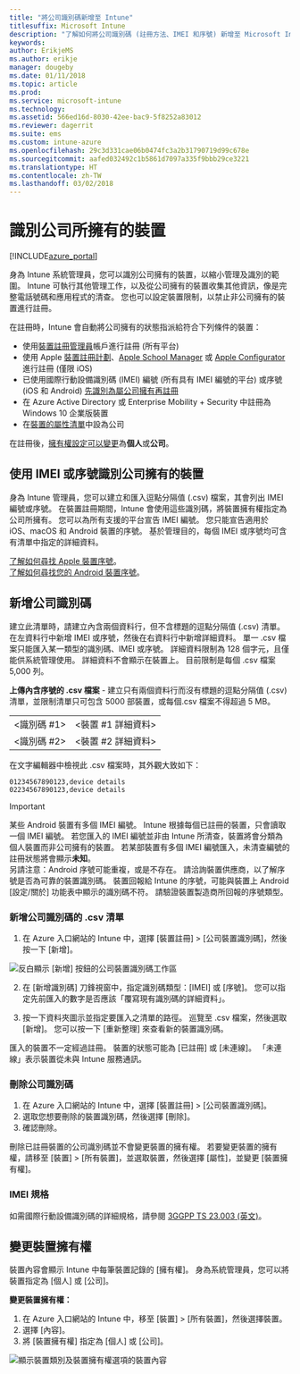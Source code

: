 ```yaml
---
title: "將公司識別碼新增至 Intune"
titlesuffix: Microsoft Intune
description: "了解如何將公司識別碼 (註冊方法、IMEI 和序號) 新增至 Microsoft Intune。"
keywords: 
author: ErikjeMS
ms.author: erikje
manager: dougeby
ms.date: 01/11/2018
ms.topic: article
ms.prod: 
ms.service: microsoft-intune
ms.technology: 
ms.assetid: 566ed16d-8030-42ee-bac9-5f8252a83012
ms.reviewer: dagerrit
ms.suite: ems
ms.custom: intune-azure
ms.openlocfilehash: 29c3d331cae06b0474fc3a2b31790719d99c678e
ms.sourcegitcommit: aafed032492c1b5861d7097a335f9bbb29ce3221
ms.translationtype: HT
ms.contentlocale: zh-TW
ms.lasthandoff: 03/02/2018
---
```

# <a name="identify-devices-as-corporate-owned"></a>識別公司所擁有的裝置

[!INCLUDE[azure_portal](./includes/azure_portal.md)]

身為 Intune 系統管理員，您可以識別公司擁有的裝置，以縮小管理及識別的範圍。 Intune 可執行其他管理工作，以及從公司擁有的裝置收集其他資訊，像是完整電話號碼和應用程式的清查。 您也可以設定裝置限制，以禁止非公司擁有的裝置進行註冊。

在註冊時，Intune 會自動將公司擁有的狀態指派給符合下列條件的裝置：

- 使用[裝置註冊管理員](device-enrollment-manager-enroll.md)帳戶進行註冊 (所有平台)
- 使用 Apple [裝置註冊計劃](device-enrollment-program-enroll-ios.md)、[Apple School Manager](apple-school-manager-set-up-ios.md) 或 [Apple Configurator](apple-configurator-enroll-ios.md) 進行註冊 (僅限 iOS)
- 已使用國際行動設備識別碼 (IMEI) 編號 (所有具有 IMEI 編號的平台) 或序號 (iOS 和 Android) [先識別為屬公司擁有再註冊](#identify-corporate-owned-devices-with-imei-or-serial-number)
- 在 Azure Active Directory 或 Enterprise Mobility + Security 中註冊為 Windows 10 企業版裝置
- 在[裝置的屬性清單](#change-device-ownership)中設為公司

在註冊後，[擁有權設定可以變更](#change-device-ownership)為**個人**或**公司**。

## <a name="identify-corporate-owned-devices-with-imei-or-serial-number"></a>使用 IMEI 或序號識別公司擁有的裝置

身為 Intune 管理員，您可以建立和匯入逗點分隔值 (.csv) 檔案，其會列出 IMEI 編號或序號。 在裝置註冊期間，Intune 會使用這些識別碼，將裝置擁有權指定為公司所擁有。 您可以為所有支援的平台宣告 IMEI 編號。 您只能宣告適用於 iOS、macOS 和 Android 裝置的序號。 基於管理目的，每個 IMEI 或序號均可含有清單中指定的詳細資料。

<!-- When you upload serial numbers for company-owned iOS devices, they must be paired with a corporate enrollment profile. Devices must then be enrolled using either Apple’s device enrollment program (DEP) or Apple Configurator to have them appear as company-owned. -->

[了解如何尋找 Apple 裝置序號](https://support.apple.com/HT204308)。<br>
[了解如何尋找您的 Android 裝置序號](https://support.google.com/store/answer/3333000)。

## <a name="add-corporate-identifiers"></a>新增公司識別碼
建立此清單時，請建立內含兩個資料行，但不含標題的逗點分隔值 (.csv) 清單。 在左資料行中新增 IMEI 或序號，然後在右資料行中新增詳細資料。 單一 .csv 檔案只能匯入某一類型的識別碼、IMEI 或序號。 詳細資料限制為 128 個字元，且僅能供系統管理使用。 詳細資料不會顯示在裝置上。 目前限制是每個 .csv 檔案 5,000 列。

**上傳內含序號的 .csv 檔案** - 建立只有兩個資料行而沒有標題的逗點分隔值 (.csv) 清單，並限制清單只可包含 5000 部裝置，或每個.csv 檔案不得超過 5 MB。

|||
|-|-|
|&lt;識別碼 #1&gt;|&lt;裝置 #1 詳細資料&gt;|
|&lt;識別碼 #2&gt;|&lt;裝置 #2 詳細資料&gt;|

在文字編輯器中檢視此 .csv 檔案時，其外觀大致如下：

```
01234567890123,device details
02234567890123,device details
```

> [!IMPORTANT]
> 某些 Android 裝置有多個 IMEI 編號。 Intune 根據每個已註冊的裝置，只會讀取一個 IMEI 編號。 若您匯入的 IMEI 編號並非由 Intune 所清查，裝置將會分類為個人裝置而非公司擁有的裝置。 若某部裝置有多個 IMEI 編號匯入，未清查編號的註冊狀態將會顯示**未知**。<br>
>另請注意：Android 序號可能重複，或是不存在。 請洽詢裝置供應商，以了解序號是否為可靠的裝置識別碼。
>裝置回報給 Intune 的序號，可能與裝置上 Android [設定/關於] 功能表中顯示的識別碼不符。 請驗證裝置製造商所回報的序號類型。

### <a name="add-a-csv-list-of-corporate-identifiers"></a>新增公司識別碼的 .csv 清單

1. 在 Azure 入口網站的 Intune 中，選擇 [裝置註冊] > [公司裝置識別碼]，然後按一下 [新增]。

 ![反白顯示 [新增] 按鈕的公司裝置識別碼工作區](./media/add-corp-id.png)

2. 在 [新增識別碼] 刀鋒視窗中，指定識別碼類型：[IMEI] 或 [序號]。 您可以指定先前匯入的數字是否應該「覆寫現有識別碼的詳細資料」。

3. 按一下資料夾圖示並指定要匯入之清單的路徑。 巡覽至 .csv 檔案，然後選取 [新增]。 您可以按一下 [重新整理] 來查看新的裝置識別碼。

匯入的裝置不一定經過註冊。 裝置的狀態可能為 [已註冊] 或 [未連線]。 「未連線」表示裝置從未與 Intune 服務通訊。

### <a name="delete-corporate-identifiers"></a>刪除公司識別碼

1. 在 Azure 入口網站的 Intune 中，選擇 [裝置註冊] > [公司裝置識別碼]。
2. 選取您想要刪除的裝置識別碼，然後選擇 [刪除]。
3. 確認刪除。

刪除已註冊裝置的公司識別碼並不會變更裝置的擁有權。 若要變更裝置的擁有權，請移至 [裝置] > [所有裝置]，並選取裝置，然後選擇 [屬性]，並變更 [裝置擁有權]。

### <a name="imei-specifications"></a>IMEI 規格
如需國際行動設備識別碼的詳細規格，請參閱 [3GGPP TS 23.003 (英文)](https://portal.3gpp.org/desktopmodules/Specifications/SpecificationDetails.aspx?specificationId=729)。

## <a name="change-device-ownership"></a>變更裝置擁有權

裝置內容會顯示 Intune 中每筆裝置記錄的 [擁有權]。 身為系統管理員，您可以將裝置指定為 [個人] 或 [公司]。

**變更裝置擁有權：**
1. 在 Azure 入口網站的 Intune 中，移至 [裝置] > [所有裝置]，然後選擇裝置。
3. 選擇 [內容]。
4. 將 [裝置擁有權] 指定為 [個人] 或 [公司]。

  ![顯示裝置類別及裝置擁有權選項的裝置內容](./media/device-properties.png)
